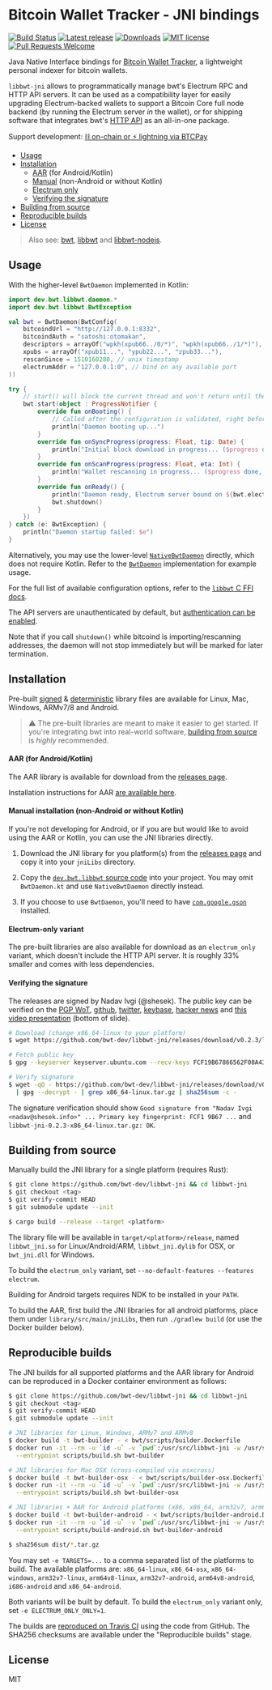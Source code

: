 # Bitcoin Wallet Tracker - JNI bindings

[![Build Status](https://travis-ci.org/bwt-dev/libbwt-jni.svg?branch=master)](https://travis-ci.org/bwt-dev/libbwt-jni)
[![Latest release](https://img.shields.io/github/v/release/bwt-dev/libbwt-jni?color=orange)](https://github.com/bwt-dev/libbwt-jni/releases/tag/v0.2.3)
[![Downloads](https://img.shields.io/github/downloads/bwt-dev/libbwt-jni/total.svg?color=blueviolet)](https://github.com/bwt-dev/libbwt-jni/releases)
[![MIT license](https://img.shields.io/github/license/bwt-dev/libbwt-jni.svg?color=yellow)](https://github.com/bwt-dev/libbwt-jni/blob/master/LICENSE)
[![Pull Requests Welcome](https://img.shields.io/badge/PRs-welcome-brightgreen.svg)](https://github.com/bwt-dev/bwt#developing)

Java Native Interface bindings for [Bitcoin Wallet Tracker](https://github.com/bwt-dev/bwt), a lightweight personal indexer for bitcoin wallets.

`libbwt-jni` allows to programmatically manage bwt's Electrum RPC and HTTP API servers.
It can be used as a compatibility layer for easily upgrading Electrum-backed wallets to support a
Bitcoin Core full node backend (by running the Electrum server *in* the wallet),
or for shipping software that integrates bwt's [HTTP API](https://github.com/bwt-dev/bwt#http-api)
as an all-in-one package.

Support development: [⛓️ on-chain or ⚡ lightning via BTCPay](https://btcpay.shesek.info/)

- [Usage](#usage)
- [Installation](#installation)
  - [AAR](#aar-for-androidkotlin) (for Android/Kotlin)
  - [Manual](#manual-installation-non-android-or-without-kotlin) (non-Android or without Kotlin)
  - [Electrum only](#electrum-only-variant)
  - [Verifying the signature](#verifying-the-signature)
- [Building from source](#building-from-source)
- [Reproducible builds](#reproducible-builds)
- [License](#license)

> Also see: [bwt](https://github.com/bwt-dev/bwt), [libbwt](https://github.com/bwt-dev/libbwt) and [libbwt-nodejs](https://github.com/bwt-dev/libbwt-nodejs).

## Usage

With the higher-level `BwtDaemon` implemented in Kotlin:

```kotlin
import dev.bwt.libbwt.daemon.*
import dev.bwt.libbwt.BwtException

val bwt = BwtDaemon(BwtConfig(
    bitcoindUrl = "http://127.0.0.1:8332",
    bitcoindAuth = "satoshi:otomakan",
    descriptors = arrayOf("wpkh(xpub66../0/*)", "wpkh(xpub66../1/*)"),
    xpubs = arrayOf("xpub11...", "ypub22...", "zpub33..."),
    rescanSince = 1510160280, // unix timestamp
    electrumAddr = "127.0.0.1:0", // bind on any available port
))

try {
    // start() will block the current thread and won't return until the daemon is stopped.
    bwt.start(object : ProgressNotifier {
        override fun onBooting() {
            // Called after the configuration is validated, right before starting up
            println("Daemon booting up...")
        }
        override fun onSyncProgress(progress: Float, tip: Date) {
            println("Initial block download in progress... ($progress done, synced up to $tip)")
        }
        override fun onScanProgress(progress: Float, eta: Int) {
            println("Wallet rescanning in progress... ($progress done, ETA $eta seconds)")
        }
        override fun onReady() {
            println("Daemon ready, Electrum server bound on ${bwt.electrumAddr}")
            bwt.shutdown()
        }
    })
} catch (e: BwtException) {
    println("Daemon startup failed: $e")
}
```

Alternatively, you may use the lower-level [`NativeBwtDaemon`](library/src/main/java/dev/bwt/libbwt/daemon/NativeBwtDaemon.java)
directly, which does not require Kotlin. Refer to the [`BwtDaemon`](library/src/main/java/dev/bwt/libbwt/daemon/BwtDaemon.kt)
implementation for example usage.

For the full list of available configuration options, refer to the
[`libbwt` C FFI docs](https://github.com/bwt-dev/libbwt#config-options).

The API servers are unauthenticated by default, but
[authentication can be enabled](https://github.com/bwt-dev/bwt/blob/master/doc/auth.md).

Note that if you call `shutdown()` while bitcoind is importing/rescanning addresses, the daemon will
not stop immediately but will be marked for later termination.

## Installation

Pre-built [signed](#verifying-the-signature) & [deterministic](#reproducible-builds) library
files are available for Linux, Mac, Windows, ARMv7/8 and Android.

> ⚠️ The pre-built libraries are meant to make it easier to get started. If you're integrating bwt
> into real-world software, [building from source](#building-from-source) is *highly* recommended.

#### AAR (for Android/Kotlin)

The AAR library is available for download from the [releases page](https://github.com/bwt-dev/libbwt-jni/releases).

Installation instructions for AAR [are available here](https://developer.android.com/studio/projects/android-library#AddDependency).

#### Manual installation (non-Android or without Kotlin)

If you're not developing for Android, or if you are but would like to avoid using the AAR or Kotlin,
you can use the JNI libraries directly.

1. Download the JNI library for you platform(s) from the [releases page](https://github.com/bwt-dev/libbwt-jni/releases)
  and copy it into your `jniLibs` directory.

2. Copy the [`dev.bwt.libbwt` source code](https://github.com/bwt-dev/libbwt-jni/tree/master/library/src/main/java/dev/bwt/libbwt)
   into your project. You may omit `BwtDaemon.kt` and use `NativeBwtDaemon` directly instead.

3. If you choose to use `BwtDaemon`, you'll need to have [`com.google.gson`](https://github.com/google/gson) installed.

#### Electrum-only variant

The pre-built libraries are also available for download as an `electrum_only` variant,
which doesn't include the HTTP API server. It is roughly 33% smaller and comes with less dependencies.

#### Verifying the signature

The releases are signed by Nadav Ivgi (@shesek).
The public key can be verified on
the [PGP WoT](http://keys.gnupg.net/pks/lookup?op=vindex&fingerprint=on&search=0x81F6104CD0F150FC),
[github](https://api.github.com/users/shesek/gpg_keys),
[twitter](https://twitter.com/shesek),
[keybase](https://keybase.io/nadav),
[hacker news](https://news.ycombinator.com/user?id=nadaviv)
and [this video presentation](https://youtu.be/SXJaN2T3M10?t=4) (bottom of slide).

```bash
# Download (change x86_64-linux to your platform)
$ wget https://github.com/bwt-dev/libbwt-jni/releases/download/v0.2.3/libbwt-jni-0.2.3-x86_64-linux.tar.gz

# Fetch public key
$ gpg --keyserver keyserver.ubuntu.com --recv-keys FCF19B67866562F08A43AAD681F6104CD0F150FC

# Verify signature
$ wget -qO - https://github.com/bwt-dev/libbwt-jni/releases/download/v0.2.3/SHA256SUMS.asc \
  | gpg --decrypt - | grep x86_64-linux.tar.gz | sha256sum -c -
```

The signature verification should show `Good signature from "Nadav Ivgi <nadav@shesek.info>" ... Primary key fingerprint: FCF1 9B67 ...` and `libbwt-jni-0.2.3-x86_64-linux.tar.gz: OK`.

## Building from source

Manually build the JNI library for a single platform (requires Rust):

```bash
$ git clone https://github.com/bwt-dev/libbwt-jni && cd libbwt-jni
$ git checkout <tag>
$ git verify-commit HEAD
$ git submodule update --init

$ cargo build --release --target <platform>
```

The library file will be available in `target/<platform>/release`, named
`libbwt_jni.so` for Linux/Android/ARM, `libbwt_jni.dylib` for OSX, or `bwt_jni.dll` for Windows.

To build the `electrum_only` variant, set `--no-default-features --features electrum`.

Building for Android targets requires NDK to be installed in your `PATH`.

To build the AAR, first build the JNI libraries for all android platforms, place them under
`library/src/main/jniLibs`, then run `./gradlew build` (or use the Docker builder below).

## Reproducible builds

The JNI builds for all supported platforms and the AAR library for Android can be reproduced
in a Docker container environment as follows:

```bash
$ git clone https://github.com/bwt-dev/libbwt-jni && cd libbwt-jni
$ git checkout <tag>
$ git verify-commit HEAD
$ git submodule update --init

# JNI libraries for Linux, Windows, ARMv7 and ARMv8
$ docker build -t bwt-builder - < bwt/scripts/builder.Dockerfile
$ docker run -it --rm -u `id -u` -v `pwd`:/usr/src/libbwt-jni -w /usr/src/libbwt-jni \
  --entrypoint scripts/build.sh bwt-builder

# JNI libraries for Mac OSX (cross-compiled via osxcross)
$ docker build -t bwt-builder-osx - < bwt/scripts/builder-osx.Dockerfile
$ docker run -it --rm -u `id -u` -v `pwd`:/usr/src/libbwt-jni -w /usr/src/libbwt-jni \
  --entrypoint scripts/build.sh bwt-builder-osx

# JNI libraries + AAR for Android platforms (x86, x86_64, arm32v7, arm64v8)
$ docker build -t bwt-builder-android - < bwt/scripts/builder-android.Dockerfile
$ docker run -it --rm -u `id -u` -v `pwd`:/usr/src/libbwt-jni -w /usr/src/libbwt-jni \
  --entrypoint scripts/build-android.sh bwt-builder-android

$ sha256sum dist/*.tar.gz
```

You may set `-e TARGETS=...` to a comma separated list of the platforms to build. 
The available platforms are: `x86_64-linux`, `x86_64-osx`, `x86_64-windows`, `arm32v7-linux`, `arm64v8-linux`,
`arm32v7-android`, `arm64v8-android`, `i686-android` and `x86_64-android`.

Both variants will be built by default. To build the `electrum_only` variant only, set `-e ELECTRUM_ONLY_ONLY=1`.

The builds are [reproduced on Travis CI](https://travis-ci.org/github/bwt-dev/libbwt-jni/branches) using the code from GitHub.
The SHA256 checksums are available under the "Reproducible builds" stage.

## License

MIT
